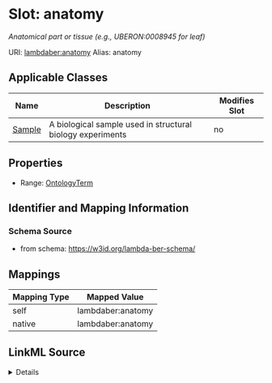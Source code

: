 

# Slot: anatomy 


_Anatomical part or tissue (e.g., UBERON:0008945 for leaf)_





URI: [lambdaber:anatomy](https://w3id.org/lambda-ber-schema/anatomy)
Alias: anatomy

<!-- no inheritance hierarchy -->





## Applicable Classes

| Name | Description | Modifies Slot |
| --- | --- | --- |
| [Sample](Sample.md) | A biological sample used in structural biology experiments |  no  |






## Properties

* Range: [OntologyTerm](OntologyTerm.md)




## Identifier and Mapping Information






### Schema Source


* from schema: https://w3id.org/lambda-ber-schema/




## Mappings

| Mapping Type | Mapped Value |
| ---  | ---  |
| self | lambdaber:anatomy |
| native | lambdaber:anatomy |




## LinkML Source

<details>
```yaml
name: anatomy
description: Anatomical part or tissue (e.g., UBERON:0008945 for leaf)
from_schema: https://w3id.org/lambda-ber-schema/
rank: 1000
alias: anatomy
owner: Sample
domain_of:
- Sample
range: OntologyTerm

```
</details>